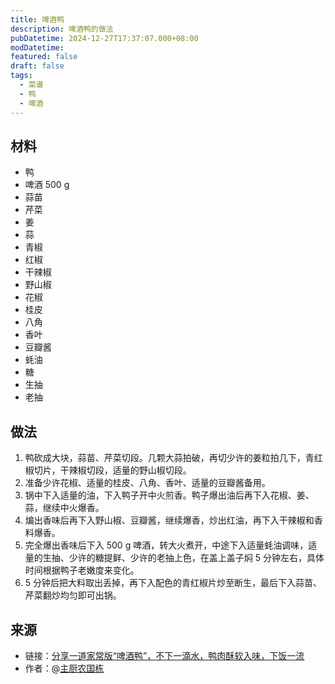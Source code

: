 ```yaml
---
title: 啤酒鸭
description: 啤酒鸭的做法
pubDatetime: 2024-12-27T17:37:07.000+08:00
modDatetime: 
featured: false
draft: false
tags:
  - 菜谱
  - 鸭
  - 啤酒
---
```


## 材料

* 鸭  
* 啤酒 500 g
* 蒜苗
* 芹菜  
* 姜
* 蒜  
* 青椒  
* 红椒
* 干辣椒  
* 野山椒  
* 花椒
* 桂皮  
* 八角  
* 香叶  
* 豆瓣酱
* 蚝油
* 糖
* 生抽
* 老抽

## 做法

1. 鸭砍成大块，蒜苗、芹菜切段。几颗大蒜拍破，再切少许的姜粒拍几下，青红椒切片，干辣椒切段，适量的野山椒切段。
2. 准备少许花椒、适量的桂皮、八角、香叶、适量的豆瓣酱备用。
3. 锅中下入适量的油，下入鸭子开中火煎香。鸭子爆出油后再下入花椒、姜、蒜，继续中火爆香。
4. 煸出香味后再下入野山椒、豆瓣酱，继续爆香，炒出红油，再下入干辣椒和香料爆香。
5. 完全爆出香味后下入 500 g 啤酒，转大火煮开，中途下入适量蚝油调味，适量的生抽、少许的糖提鲜、少许的老抽上色，在盖上盖子焖 5 分钟左右，具体时间根据鸭子老嫩度来变化。
6. 5 分钟后把大料取出丢掉，再下入配色的青红椒片炒至断生，最后下入蒜苗、芹菜翻炒均匀即可出锅。

## 来源

* 链接：[分享一道家常版“啤酒鸭”，不下一滴水，鸭肉酥软入味，下饭一流](https://www.bilibili.com/video/BV1JJ411m7JF/)
* 作者：@[主厨农国栋](https://space.bilibili.com/415479453)
